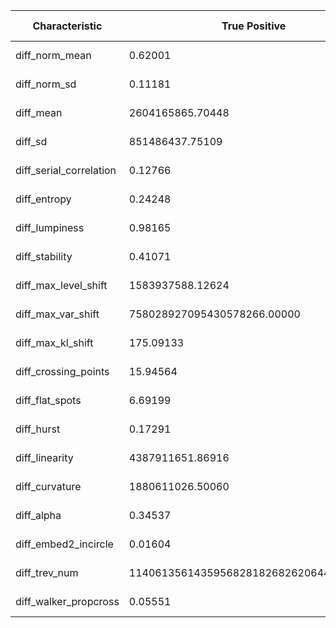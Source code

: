 |Characteristic                            |True Positive|False Positive|p-value  |
|------------------------------------------|-------------|--------------|---------|
|diff_norm_mean                            |0.62001      |0.23327       |2.20E-16 |
|diff_norm_sd                              |0.11181      |0.11440       |3.11E-11 |
|diff_mean                                 |2604165865.70448|2991392859.66110|1.42E-46 |
|diff_sd                                   |851486437.75109|1762249619.64130|4.33E-01 |
|diff_serial_correlation                   |0.12766      |0.14660       |1.83E-19 |
|diff_entropy                              |0.24248      |0.19758       |1.65E-32 |
|diff_lumpiness                            |0.98165      |0.92930       |1.04E-10 |
|diff_stability                            |0.41071      |0.34191       |5.67E-12 |
|diff_max_level_shift                      |1583937588.12624|3659903138.71622|2.89E-22 |
|diff_max_var_shift                        |758028927095430578266.00000|1147736960208737402980.00000|5.75E-15 |
|diff_max_kl_shift                         |175.09133    |3390.68522    |7.24E-236|
|diff_crossing_points                      |15.94564     |28.83120      |2.20E-16 |
|diff_flat_spots                           |6.69199      |12.59753      |7.98E-166|
|diff_hurst                                |0.17291      |0.17425       |7.60E-06 |
|diff_linearity                            |4387911651.86916|10465109902.84566|9.80E-24 |
|diff_curvature                            |1880611026.50060|4583848108.32781|1.66E-85 |
|diff_alpha                                |0.34537      |0.30752       |3.72E-05 |
|diff_embed2_incircle                      |0.01604      |0.02395       |3.24E-39 |
|diff_trev_num                             |114061356143595682818268262064426.00000|162020604995498543280484820800048.00000|8.05E-01 |
|diff_walker_propcross                     |0.05551      |0.11345       |2.20E-16 |
